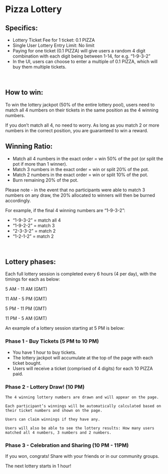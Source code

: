 # Pizza Lottery

## Specifics:

* Lottery Ticket Fee for 1 ticket: 0.1 PIZZA
* Single User Lottery Entry Limit: No limit
* Paying for one ticket \(0.1 PIZZA\) will give users a random 4 digit combination with each digit being between 1-14, for e.g. “1-9-3-2”
* In the UI, users can choose to enter a multiple of 0.1 PIZZA, which will buy them multiple tickets.

​

## How to win:

To win the lottery jackpot \(50% of the entire lottery pool\), users need to match all 4 numbers on their tickets in the same position as the 4 winning numbers.

If you don’t match all 4, no need to worry. As long as you match 2 or more numbers in the correct position, you are guaranteed to win a reward.

## Winning Ratio:

* Match all 4 numbers in the exact order = win 50% of the pot \(or split the pot if more than 1 winner\).
* Match 3 numbers in the exact order = win or split 20% of the pot.
* Match 2 numbers in the exact order = win or split 10% of the pot.
* Burn remaining 20% of the pot.

Please note - in the event that no participants were able to match 3 numbers on any draw, the 20% allocated to winners will then be burned accordingly.

For example, if the final 4 winning numbers are “1-9-3-2”:

* “1-9-3-2” = match all 4
* “1-9-2-2” = match 3
* “2-3-3-2” = match 2
* “1-2-1-2” = match 2

​

## Lottery phases:

Each full lottery session is completed every 6 hours \(4 per day\), with the timings for each as below:

5 AM - 11 AM \(GMT\)

11 AM - 5 PM \(GMT\)

5 PM - 11 PM \(GMT\)

11 PM - 5 AM \(GMT\)

An example of a lottery session starting at 5 PM is below:

### Phase 1 - Buy Tickets \(5 PM to 10 PM\)

* You have 1 hour to buy tickets.
* The lottery jackpot will accumulate at the top of the page with each ticket bought.
* Users will receive a ticket \(comprised of 4 digits\) for each 10 PIZZA paid.

### Phase 2 - Lottery Draw! \(10 PM\)

```text
The 4 winning lottery numbers are drawn and will appear on the page.

Each participant’s winnings will be automatically calculated based on their ticket numbers and shown on the page.

Users can claim winnings if they have any.

Users will also be able to see the lottery results: How many users matched all 4 numbers, 3 numbers and 2 numbers.
```

### Phase 3 - Celebration and Sharing \(10 PM - 11PM\)

If you won, congrats! Share with your friends or in our community groups.

The next lottery starts in 1 hour!

